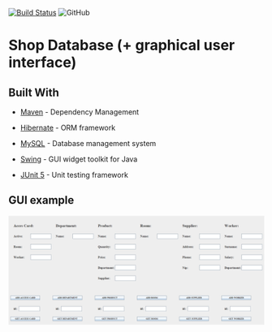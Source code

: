 [![Build Status](https://travis-ci.org/Mikbac/Shop-Database.svg?branch=master)](https://travis-ci.org/Mikbac/Shop-Database)
![GitHub](https://img.shields.io/github/license/Mikbac/Shop-Database)

# Shop Database (+ graphical user interface)
## Built With

* [Maven](https://maven.apache.org/) - Dependency Management

* [Hibernate](http://hibernate.org/) - ORM framework

* [MySQL](https://www.mysql.com/) -  Database management system

* [Swing](https://docs.oracle.com/javase/8/docs/technotes/guides/swing/) -  GUI widget toolkit for Java

* [JUnit 5](https://junit.org/junit5/) - Unit testing framework


## GUI example

![GUI](img/gui.png)
